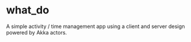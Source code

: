 # what_do

A simple activity / time management app using a client and server design
powered by Akka actors.
